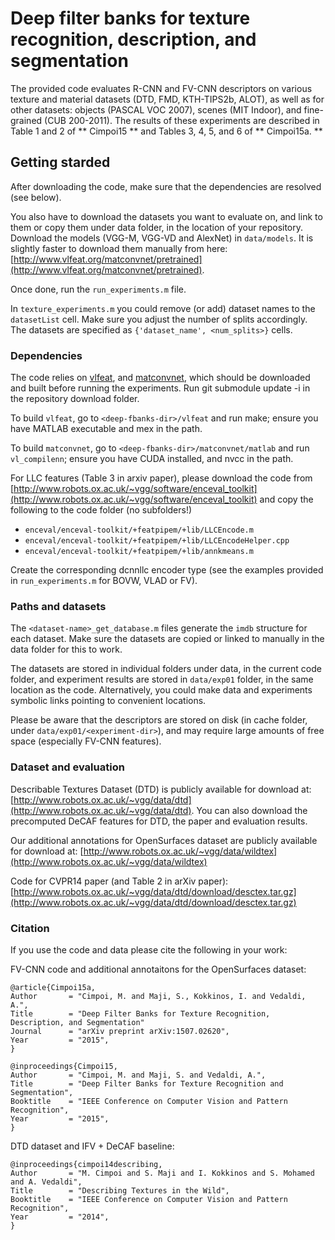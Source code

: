 # Deep filter banks for texture recognition, description, and segmentation

The provided code evaluates R-CNN and FV-CNN descriptors on various texture and material datasets (DTD, FMD, KTH-TIPS2b, ALOT), as well as for other datasets: objects (PASCAL VOC 2007), scenes (MIT Indoor), and fine-grained (CUB 200-2011). The results of these experiments are described in Table 1 and 2 of ** Cimpoi15 ** and Tables 3, 4, 5, and 6 of ** Cimpoi15a. **
 

##   Getting starded

After downloading the code, make sure that the dependencies are resolved (see below).

You also have to download the datasets you want to evaluate on, and link to them or copy them under data folder, in the location of your repository. Download the models (VGG-M, VGG-VD and AlexNet) in `data/models`. It is slightly faster to download them manually from here: [http://www.vlfeat.org/matconvnet/pretrained](http://www.vlfeat.org/matconvnet/pretrained).

Once done, run the `run_experiments.m` file.

In `texture_experiments.m` you could remove (or add) dataset names to the `datasetList` cell. Make sure you adjust the number of splits accordingly. The datasets are specified as `{'dataset_name', <num_splits>}` cells.

### Dependencies

The code relies on [vlfeat](http://www.vlfeat.org/), and [matconvnet](http://www.vlfeat.org/matconvnet), which should be downloaded and built before running the experiments.
Run git submodule update -i in the repository download folder.

To build `vlfeat`, go to `<deep-fbanks-dir>/vlfeat` and run make; ensure you have MATLAB executable and mex in the path.

To build `matconvnet`, go to `<deep-fbanks-dir>/matconvnet/matlab` and run `vl_compilenn`; ensure you have CUDA installed, and nvcc in the path.

For LLC features (Table 3 in arxiv paper), please download the code from [http://www.robots.ox.ac.uk/~vgg/software/enceval_toolkit](http://www.robots.ox.ac.uk/~vgg/software/enceval_toolkit) and copy the following to the code folder (no subfolders!)

* `enceval/enceval-toolkit/+featpipem/+lib/LLCEncode.m`
* `enceval/enceval-toolkit/+featpipem/+lib/LLCEncodeHelper.cpp`
* `enceval/enceval-toolkit/+featpipem/+lib/annkmeans.m`

Create the corresponding dcnnllc encoder type (see the examples provided in `run_experiments.m` for BOVW, VLAD or FV).

### Paths and datasets

The `<dataset-name>_get_database.m` files generate the `imdb` structure for each dataset. Make sure the datasets are copied or linked to manually in the data folder for this to work.

The datasets are stored in individual folders under data, in the current code folder, and experiment results are stored in `data/exp01` folder, in the same location as the code. Alternatively, you could make data and experiments symbolic links pointing to convenient locations.

Please be aware that the descriptors are stored on disk (in cache folder, under `data/exp01/<experiment-dir>`), and may require large amounts of free space (especially FV-CNN features).


### Dataset and evaluation

Describable Textures Dataset (DTD) is publicly available for download at:
[http://www.robots.ox.ac.uk/~vgg/data/dtd](http://www.robots.ox.ac.uk/~vgg/data/dtd). You can also download the precomputed DeCAF features for DTD, the paper and evaluation results.

Our additional annotations for OpenSurfaces dataset are publicly available for download at:
[http://www.robots.ox.ac.uk/~vgg/data/wildtex](http://www.robots.ox.ac.uk/~vgg/data/wildtex)

Code for CVPR14 paper (and Table 2 in arXiv paper):
[http://www.robots.ox.ac.uk/~vgg/data/dtd/download/desctex.tar.gz](http://www.robots.ox.ac.uk/~vgg/data/dtd/download/desctex.tar.gz)

###   Citation

If you use the code and data please cite the following in your work:

FV-CNN code and additional annotaitons for the OpenSurfaces dataset:

	@article{Cimpoi15a,
  	Author       = "Cimpoi, M. and Maji, S., Kokkinos, I. and Vedaldi, A.",
  	Title        = "Deep Filter Banks for Texture Recognition, Description, and Segmentation"
  	Journal      = "arXiv preprint arXiv:1507.02620",
  	Year         = "2015",
	}

	@inproceedings{Cimpoi15,
  	Author       = "Cimpoi, M. and Maji, S. and Vedaldi, A.",
  	Title        = "Deep Filter Banks for Texture Recognition and Segmentation",
  	Booktitle    = "IEEE Conference on Computer Vision and Pattern Recognition",
  	Year         = "2015",
	}

DTD dataset and IFV + DeCAF baseline:

	@inproceedings{cimpoi14describing,
  	Author       = "M. Cimpoi and S. Maji and I. Kokkinos and S. Mohamed and A. Vedaldi",
  	Title        = "Describing Textures in the Wild",
  	Booktitle    = "IEEE Conference on Computer Vision and Pattern Recognition",
  	Year         = "2014",
	}

